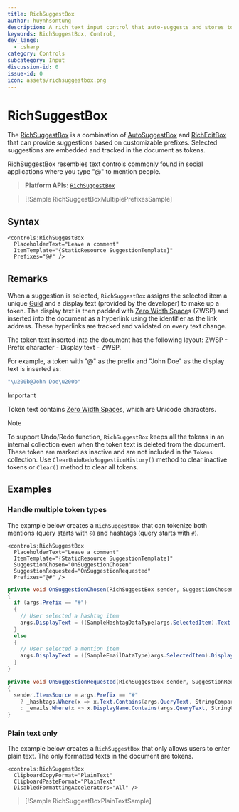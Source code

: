 ```yaml
---
title: RichSuggestBox
author: huynhsontung
description: A rich text input control that auto-suggests and stores token items in a document.
keywords: RichSuggestBox, Control,
dev_langs:
  - csharp
category: Controls
subcategory: Input
discussion-id: 0
issue-id: 0
icon: assets/richsuggestbox.png
---
```


# RichSuggestBox

The [RichSuggestBox](/dotnet/api/microsoft.toolkit.uwp.ui.controls.richsuggestbox) is a combination of [AutoSuggestBox](/uwp/api/windows.ui.xaml.controls.autosuggestbox) and [RichEditBox](/uwp/api/windows.ui.xaml.controls.richeditbox) that can provide suggestions based on customizable prefixes. Selected suggestions are embedded and tracked in the document as tokens.

RichSuggestBox resembles text controls commonly found in social applications where you type "@" to mention people.

> **Platform APIs:** [`RichSuggestBox`](/dotnet/api/microsoft.toolkit.uwp.ui.controls.richsuggestbox)

> [!Sample RichSuggestBoxMultiplePrefixesSample]

## Syntax

```xaml
<controls:RichSuggestBox
  PlaceholderText="Leave a comment"
  ItemTemplate="{StaticResource SuggestionTemplate}"
  Prefixes="@#" />
```

## Remarks

When a suggestion is selected, `RichSuggestBox` assigns the selected item a unique [Guid](/dotnet/api/system.guid) and a display text (provided by the developer) to make up a token. The display text is then padded with [Zero Width Space](https://unicode-table.com/200B/)s (ZWSP) and inserted into the document as a hyperlink using the identifier as the link address. These hyperlinks are tracked and validated on every text change.

The token text inserted into the document has the following layout: ZWSP - Prefix character - Display text - ZWSP.

For example, a token with "@" as the prefix and "John Doe" as the display text is inserted as:

```cs
"\u200b@John Doe\u200b"
```

> [!IMPORTANT]
> Token text contains [Zero Width Space](https://unicode-table.com/200B/)s, which are Unicode characters.

> [!NOTE]
> To support Undo/Redo function, `RichSuggestBox` keeps all the tokens in an internal collection even when the token text is deleted from the document. These token are marked as inactive and are not included in the `Tokens` collection. Use `ClearUndoRedoSuggestionHistory()` method to clear inactive tokens or `Clear()` method to clear all tokens.

## Examples

### Handle multiple token types

The example below creates a `RichSuggestBox` that can tokenize both mentions (query starts with `@`) and hashtags (query starts with `#`).

```xaml
<controls:RichSuggestBox
  PlaceholderText="Leave a comment"
  ItemTemplate="{StaticResource SuggestionTemplate}"
  SuggestionChosen="OnSuggestionChosen"
  SuggestionRequested="OnSuggestionRequested"
  Prefixes="@#" />
```

```cs
private void OnSuggestionChosen(RichSuggestBox sender, SuggestionChosenEventArgs args)
{
  if (args.Prefix == "#")
  {
    // User selected a hashtag item
    args.DisplayText = ((SampleHashtagDataType)args.SelectedItem).Text;
  }
  else
  {
    // User selected a mention item
    args.DisplayText = ((SampleEmailDataType)args.SelectedItem).DisplayName;
  }
}

private void OnSuggestionRequested(RichSuggestBox sender, SuggestionRequestedEventArgs args)
{
  sender.ItemsSource = args.Prefix == "#"
    ? _hashtags.Where(x => x.Text.Contains(args.QueryText, StringComparison.OrdinalIgnoreCase))
    : _emails.Where(x => x.DisplayName.Contains(args.QueryText, StringComparison.OrdinalIgnoreCase));
}
```

### Plain text only

The example below creates a `RichSuggestBox` that only allows users to enter plain text. The only formatted texts in the document are tokens.

```xaml
<controls:RichSuggestBox
  ClipboardCopyFormat="PlainText"
  ClipboardPasteFormat="PlainText"
  DisabledFormattingAccelerators="All" />
```

> [!Sample RichSuggestBoxPlainTextSample]


